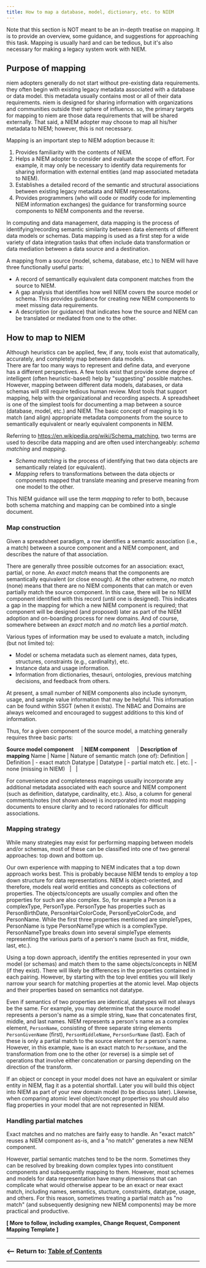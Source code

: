 ```yaml
---
title: How to map a database, model, dictionary, etc. to NIEM
---
```

Note that this section is NOT meant to be an in-depth treatise on mapping. It is to provide an overview, some guidance, and suggestions for approaching this task. Mapping is usually hard and can be tedious, but it's also necessary for making a legacy system work with NIEM. 


## Purpose of mapping

niem adopters generally do not start without pre-existing data requirements.
they often begin with existing legacy metadata associated with a database or data model.
this metadata usually contains most or all of their data requirements. 
niem is designed for sharing information with organizations and communities outside their sphere of influence.
so, the primary targets for mapping to niem are those data requirements that will be shared externally.
That said, a NIEM adopter may choose to map all his/her metadata to NIEM; however, this is not necessary.

Mapping is an important step to NIEM adoption because it:

1. Provides familiarity with the contents of NIEM.
2. Helps a NIEM adopter to consider and evaluate the scope of effort.
For example, it may only be necessary to identify data requirements for sharing information with external entities (and map associated metadata to NIEM).
3. Establishes a detailed record of the semantic and structural associations between existing legacy metadata and NIEM representations. 
4. Provides programmers (who will code or modify code for implementing NIEM information exchanges) the guidance for transforming source components to NIEM components and the reverse.

In computing and data management, data mapping is the process of identifying/recording semantic similarity between data elements of different data models or schemas.
Data mapping is used as a first step for a wide variety of data integration tasks that often include data transformation or data mediation between a data source and a destination.

A mapping from a source (model, schema, database, etc.) to NIEM will have three functionally useful parts:

- A record of semantically equivalent data component matches from the source to NIEM.
- A gap analysis that identifies how well NIEM covers the source model or schema. This provides guidance for creating new NIEM components to meet missing data requirements. 
- A description (or guidance) that indicates how the source and NIEM can be translated or mediated from one to the other. 


## How to map to NIEM

Although heuristics can be applied, few, if any, tools exist that automatically, accurately, and completely map between data models.  
There are far too many ways to represent and define data, and everyone has a different perspectives.
A few tools exist that provide some degree of intelligent (often heuristic-based) help by "suggesting" possible matches.
However, mapping between different data models, databases, or data schemas will still require tedious human review.
Most tools that support mapping, help with the organizational and recording aspects.
A spreadsheet is one of the simplest tools for documenting a map between a source (database, model, etc.) and NIEM.
The basic concept of mapping is to match (and align) appropriate metadata components from the source to semantically equivalent or nearly equivalent components in NIEM.

Referring to <https://en.wikipedia.org/wiki/Schema_matching>, two terms are used to describe data mapping and are often used interchangeably: *schema matching* and *mapping*.

- *Schema matching* is the process of identifying that two data objects are semantically related (or equivalent). 
- *Mapping* refers to transformations between the data objects or components mapped that translate meaning and preserve meaning from one model to the other.

This NIEM guidance will use the term *mapping* to refer to both, because both schema matching and mapping can be combined into a single document.  


### Map construction

Given a spreadsheet paradigm, a row identifies a semantic association (i.e., a match) between a source component and a NIEM component, and describes the nature of that association.

There are generally three possible outcomes for an association: exact, partial, or none.
An *exact match* means that the components are semantically equivalent (or close enough).
At the other extreme, *no match* (none) means that there are no NIEM components that can match or even partially match the source component.
In this case, there will be no NIEM component identified with this record (until one is designed).
This indicates a gap in the mapping for which a new NIEM component is required; that component will be designed (and proposed) later as part of the NIEM adoption and on-boarding process for new domains.
And of course, somewhere between an *exact match* and *no match* lies a *partial match*.

Various types of information may be used to evaluate a match, including (but not limited to):

- Model or schema metadata such as element names, data types, structures, constraints (e.g., cardinality), etc.
- Instance data and usage information.
- Information from dictionaries, thesauri, ontologies, previous matching decisions, and feedback from others.

At present, a small number of NIEM components also include synonym, usage, and sample value information that may be helpful. This information can be found within SSGT (when it exists). The NBAC and Domains are always welcomed and encouraged to suggest additions to this kind of information.

Thus, for a given component of the source model, a matching generally requires three basic parts:

**Source model component**&nbsp;&nbsp;&nbsp;&nbsp; | **NIEM component**&nbsp;&nbsp;&nbsp;&nbsp; | **Description of mapping**
Name                 | Name         |  Nature of semantic match (one of):
Definition           | Definition   |  - exact match
Datatype             | Datatype     |  - partial match
etc.                 | etc.         |  - none (missing in NIEM)
&nbsp;               | &nbsp;       | &nbsp;

For convenience and completeness mappings usually incorporate any additional metadata associated with each source and NIEM component (such as definition, datatype, cardinality, etc.).
Also, a column for general comments/notes (not shown above) is incorporated into most mapping documents to ensure clarity and to record rationales for difficult associations.


### Mapping strategy

While many strategies may exist for performing mapping between models and/or schemas, most of these can be classified into one of two general approaches: top down and bottom up.

Our own experience with mapping to NIEM indicates that a top down approach works best.
This is probably because NIEM tends to employ a top down structure for data representations.
NIEM is object-oriented, and therefore, models real world entities and concepts as collections of properties. The objects/concepts are usually complex and often the properties for such are also complex. So, for example a Person is a complexType, PersonType.
PersonType has properties such as PersonBirthDate, PersonHairColorCode, PersonEyeColorCode, and PersonName. While the first three properties mentioned are simpleTypes, PersonName is type PersonNameType which is a complexType.
PersonNameType breaks down into several simpleType elements representing the various parts of a person's name (such as first, middle, last, etc.).

Using a top down approach, identify the entities represented in your own model (or schemas) and match them to the same objects/concepts in NIEM (if they exist).
There will likely be differences in the properties contained in each pairing.
However, by starting with the top level entities you will likely narrow your search for matching properties at the atomic level.
Map objects and their properties based on semantics not datatype. 

Even if semantics of two properties are identical, datatypes will not always be the same. For example, you may determine that the source model represents a person's name as a simple string, <code>Name</code> that concatenates first, middle, and last names.
NIEM represents a person's name as a complex element, <code>PersonName</code>, consisting of three separate string elements <code>PersonGivenName</code> (first), <code>PersonMiddleName</code>, <code>PersonSurName</code> (last).
Each of these is only a partial match to the source element for a person's name.
However, in this example, <code>Name</code> is an exact match to <code>PersonName</code>, and the transformation from one to the other (or reverse) is a simple set of operations that involve either concatenation or parsing depending on the direction of the transform.

If an object or concept in your model does not have an equivalent or similar entity in NIEM, flag it as a potential shortfall. Later you will build this object into NIEM as part of your new domain model (to be discuss later). Likewise, when comparing atomic level object/concept properties you should also flag properties in your model that are not represented in NIEM.
 

### Handling partial matches

Exact matches and no matches are fairly easy to handle. 
An "exact match" reuses a NIEM component as-is, and a "no match" generates a new NIEM component. 

However, partial semantic matches tend to be the norm.
Sometimes they can be resolved by breaking down complex types into constituent components and subsequently mapping to them.
However, most schemes and models for data representation have many dimensions that can complicate what would otherwise appear to be an exact or near exact match, including names, semantics, stucture, constraints, datatype, usage, and others.
For this reason, sometimes treating a partial match as "no match" (and subsequently designing new NIEM components) may be more practical and productive.


**[ More to follow, including examples, Change Request, Component Mapping Template ]**

----

### <&mdash;&mdash; Return to:  [Table of Contents](./index.html)

----
